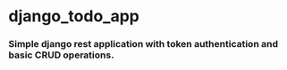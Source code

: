 # django_todo_app

### Simple django rest application with token authentication and basic CRUD operations. 
